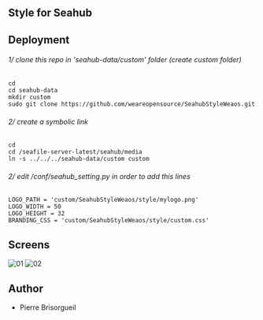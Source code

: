 ## Style for Seahub

## Deployment

###### 1/ clone this repo in 'seahub-data/custom' folder (create custom folder)

    cd
    cd seahub-data
    mkdir custom
    sudo git clone https://github.com/weareopensource/SeahubStyleWeaos.git

###### 2/ create a symbolic link

    cd
    cd /seafile-server-latest/seahub/media
    ln -s ../../../seahub-data/custom custom

###### 2/ edit /conf/seahub_setting.py in order to add this lines

    LOGO_PATH = 'custom/SeahubStyleWeaos/style/mylogo.png'
    LOGO_WIDTH = 50
    LOGO_HEIGHT = 32
    BRANDING_CSS = 'custom/SeahubStyleWeaos/style/custom.css'

## Screens

![01](https://github.com/weareopensource/SeahubStyleWeaos/blob/master/screens/01.png)
![02](https://github.com/weareopensource/SeahubStyleWeaos/blob/master/screens/02.png)

## Author
* Pierre Brisorgueil
